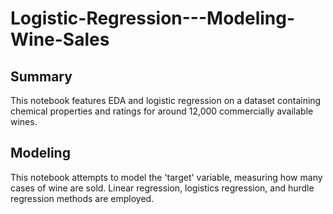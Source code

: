 # Logistic-Regression---Modeling-Wine-Sales

## Summary
This notebook features EDA and logistic regression on a dataset containing chemical properties and 
ratings for around 12,000 commercially available wines.

## Modeling
This notebook attempts to model the 'target' variable, measuring how many cases of wine are sold. Linear regression, logistics regression, and hurdle regression methods are employed.
